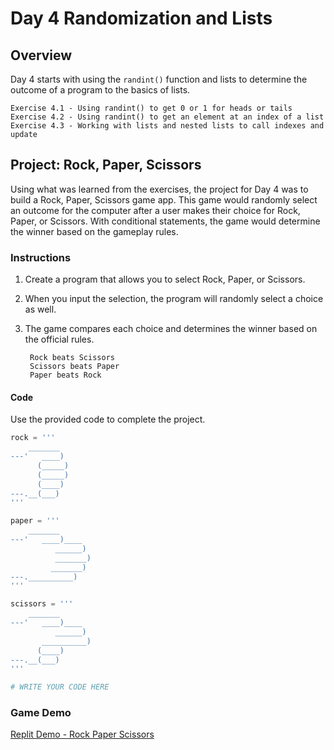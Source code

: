 # Day 4 Randomization and Lists

## Overview

Day 4 starts with using the `randint()` function and lists to determine the outcome of a program to the basics of lists.

    Exercise 4.1 - Using randint() to get 0 or 1 for heads or tails
    Exercise 4.2 - Using randint() to get an element at an index of a list
    Exercise 4.3 - Working with lists and nested lists to call indexes and update

## Project: Rock, Paper, Scissors

Using what was learned from the exercises, the project for Day 4 was to build a Rock, Paper, Scissors game app. This game would randomly select an outcome for the computer after a user makes their choice for Rock, Paper, or Scissors. With conditional statements, the game would determine the winner based on the gameplay rules.

### Instructions

1. Create a program that allows you to select Rock, Paper, or Scissors.
2. When you input the selection, the program will randomly select a choice as well.
3. The game compares each choice and determines the winner based on the official rules.

        Rock beats Scissors
        Scissors beats Paper
        Paper beats Rock

#### Code

Use the provided code to complete the project.

```python
rock = '''
    _______
---'   ____)
      (_____)
      (_____)
      (____)
---.__(___)
'''

paper = '''
    _______
---'   ____)____
          ______)
          _______)
         _______)
---.__________)
'''

scissors = '''
    _______
---'   ____)____
          ______)
       __________)
      (____)
---.__(___)
'''

# WRITE YOUR CODE HERE
```

### Game Demo

[Replit Demo - Rock Paper Scissors](https://replit.com/@EoghyUnscripted/Rock-Paper-Scissors)
